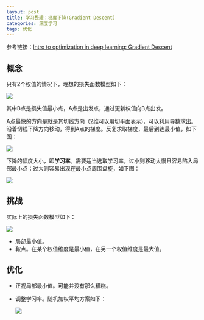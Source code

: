 ```yaml
---
layout: post
title: 学习整理：梯度下降(Gradient Descent)
categories: 深度学习
tags: 优化
---
```




参考链接：[Intro to optimization in deep learning: Gradient Descent](https://blog.paperspace.com/intro-to-optimization-in-deep-learning-gradient-descent/)

## 概念

只有2个权值的情况下，理想的损失函数模型如下：

![](https://github.com/HarmonyHu/harmonyhu.github.io/raw/master/_posts/images/gradient1.png)



其中B点是损失值最小点，A点是出发点，通过更新权值向B点出发。

A点最快的方向是就是其切线方向（2维可以用切平面表示)，可以利用导数求出。沿着切线下降方向移动，得到A点的梯度。反复求取梯度，最后到达最小值，如下图：

![](https://github.com/HarmonyHu/harmonyhu.github.io/raw/master/_posts/images/gradient2.gif)

下降的幅度大小，即**学习率**。需要适当选取学习率，过小则移动太慢且容易陷入局部最小点；过大则容易出现在最小点周围盘旋，如下图：

![](https://github.com/HarmonyHu/harmonyhu.github.io/raw/master/_posts/images/gradient3.png)

## 挑战

实际上的损失函数模型如下：

![](https://github.com/HarmonyHu/harmonyhu.github.io/raw/master/_posts/images/gradient4.png)

* 局部最小值。
* 鞍点。在某个权值维度是最小值，在另一个权值维度是最大值。

## 优化

* 正视局部最小值。可能并没有那么糟糕。

* 调整学习率。随机加权平均方案如下：

  ![](https://github.com/HarmonyHu/harmonyhu.github.io/raw/master/_posts/images/gradient5.png)

  #### 